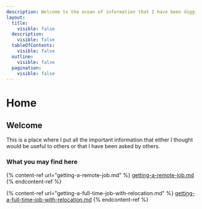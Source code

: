 ```yaml
---
description: Welcome to the ocean of information that I have been digging for you.
layout:
  title:
    visible: false
  description:
    visible: false
  tableOfContents:
    visible: false
  outline:
    visible: false
  pagination:
    visible: false
---
```


# Home

## Welcome

This is a place where I put all the important information that either I thought would be useful to others or that I have been asked by others.

### What you may find here

{% content-ref url="getting-a-remote-job.md" %}
[getting-a-remote-job.md](getting-a-remote-job.md)
{% endcontent-ref %}

{% content-ref url="getting-a-full-time-job-with-relocation.md" %}
[getting-a-full-time-job-with-relocation.md](getting-a-full-time-job-with-relocation.md)
{% endcontent-ref %}
